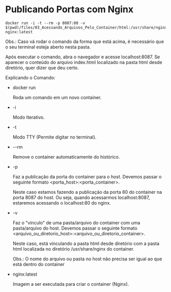 # Publicando Portas com Nginx

```
docker run -i -t --rm -p 8087:80 -v $(pwd)/files/03_Acessando_Arquivos_Pelo_Container/html:/usr/share/nginx/html nginx:latest
```

Obs.: Caso vá rodar o comando da forma que está acima, é necessário que o seu terminal esteja aberto nesta pasta.

Após executar o comando, abra o navegador e acesse localhost:8087. Se aparecer o conteúdo do arquivo index.html localizado na pasta html desde diretório, quer dizer que deu certo.

Explicando o Comando:

- docker run

  Roda um comando em um novo container.

- -i

  Modo Iterativo.

- -t

  Modo TTY (Permite digitar no terminal).

- --rm

  Remove o container automaticamente do histórico.

- -p

  Faz a publicação da porta do container para o host. Devemos passar o seguinte formato <porta_host>:<porta_container>.

  Neste caso estamos fazendo a publicação da porta 80 do container na porta 8087 do host. Ou seja, quando acessarmos localhost:8087, estaremos acessando o localhost:80 do nginx.

- -v

  Faz o "vínculo" de uma pasta/arquivo do container com uma pasta/arquivo do host. Devemos passar o seguinte formato <arquivo_ou_diretorio_host>:<arquivo_ou_diretorio_container>.

  Neste caso, está vinculando a pasta html desde diretório com a pasta html localizada no diretório /usr/share/nginx do container.

  Obs.: O nome do arquivo ou pasta no host não precisa ser igual ao que está dentro do container

- nginx:latest

  Imagem a ser executada para criar o container (Nginx).